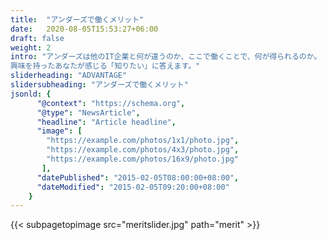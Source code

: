 ```yaml
---
title:  "アンダーズで働くメリット"
date:   2020-08-05T15:53:27+06:00
draft: false
weight: 2
intro: "アンダーズは他のIT企業と何が違うのか、ここで働くことで、何が得られるのか。  
興味を持ったあなたが感じる「知りたい」に答えます。"
sliderheading: "ADVANTAGE"
slidersubheading: "アンダーズで働くメリット"
jsonld: {
      "@context": "https://schema.org",
      "@type": "NewsArticle",
      "headline": "Article headline",
      "image": [
        "https://example.com/photos/1x1/photo.jpg",
        "https://example.com/photos/4x3/photo.jpg",
        "https://example.com/photos/16x9/photo.jpg"
       ],
      "datePublished": "2015-02-05T08:00:00+08:00",
      "dateModified": "2015-02-05T09:20:00+08:00"
    }
---
```

{{< subpagetopimage src="meritslider.jpg" path="merit" >}}
